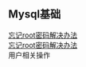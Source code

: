 ## Mysql基础
[忘记root密码解决办法](base/mysql/article/忘记root密码解决办法.md)  
[忘记root密码解决办法](base/mysql/article/用户相关操作.md)  
用户相关操作